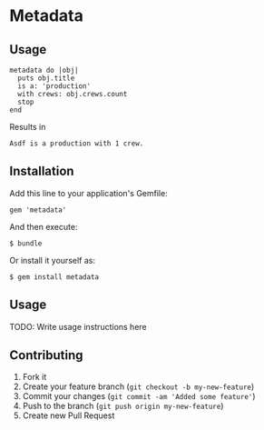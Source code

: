 # Metadata

## Usage

    metadata do |obj|
      puts obj.title
      is a: 'production'
      with crews: obj.crews.count
      stop
    end
    
Results in

    Asdf is a production with 1 crew.

## Installation

Add this line to your application's Gemfile:

    gem 'metadata'

And then execute:

    $ bundle

Or install it yourself as:

    $ gem install metadata

## Usage

TODO: Write usage instructions here

## Contributing

1. Fork it
2. Create your feature branch (`git checkout -b my-new-feature`)
3. Commit your changes (`git commit -am 'Added some feature'`)
4. Push to the branch (`git push origin my-new-feature`)
5. Create new Pull Request
